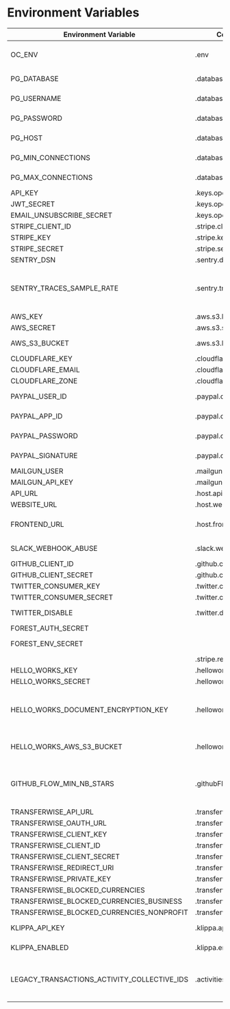 # Environment Variables

| Environment Variable                        | Config Name(name on the `config` file)             | Description                                                                          |
| ------------------------------------------- | -------------------------------------------------- | ------------------------------------------------------------------------------------ |
| OC_ENV                                      | .env                                               | Application Environment variable                                                     |
| PG_DATABASE                                 | .database.database                                 | Postgres database name                                                               |
| PG_USERNAME                                 | .database.username                                 | Postgres database username                                                           |
| PG_PASSWORD                                 | .database.password                                 | Postgres database password                                                           |
| PG_HOST                                     | .database.options.host                             | Postgres database host                                                               |
| PG_MIN_CONNECTIONS                          | .database.options.pool.min                         | Postgres number of min connections                                                   |
| PG_MAX_CONNECTIONS                          | .database.options.pool.max                         | Postgres number of max connections                                                   |
| API_KEY                                     | .keys.opencollective.apiKey                        | The API KEY                                                                          |
| JWT_SECRET                                  | .keys.opencollective.jwtSecret                     | JWT secret                                                                           |
| EMAIL_UNSUBSCRIBE_SECRET                    | .keys.opencollective.emailUnsubscribeSecret        | JWT secret                                                                           |
| STRIPE_CLIENT_ID                            | .stripe.client_id                                  | Stripe Client id                                                                     |
| STRIPE_KEY                                  | .stripe.key                                        | Stripe key                                                                           |
| STRIPE_SECRET                               | .stripe.secret                                     | Stripe secret                                                                        |
| SENTRY_DSN                                  | .sentry.dsn                                        | Sentry DSN                                                                           |
| SENTRY_TRACES_SAMPLE_RATE                   | .sentry.tracesSampleRate                           | Percentage of collected transactions to send to Sentry (for performances)            |
| AWS_KEY                                     | .aws.s3.key                                        | AWS key                                                                              |
| AWS_SECRET                                  | .aws.s3.secret                                     | AWS secret                                                                           |
| AWS_S3_BUCKET                               | .aws.s3.bucket                                     | AWS s3 bucket to send files                                                          |
| CLOUDFLARE_KEY                              | .cloudflare.key                                    | CLOUDFLARE key                                                                       |
| CLOUDFLARE_EMAIL                            | .cloudflare.email                                  | CLOUDFLARE email                                                                     |
| CLOUDFLARE_ZONE                             | .cloudflare.zone                                   | CLOUDFLARE zone                                                                      |
| PAYPAL_USER_ID                              | .paypal.classic.userId                             | Paypal USER ID (legacy adaptive)                                                     |
| PAYPAL_APP_ID                               | .paypal.classic.appId                              | Paypal APP ID (legacy adaptive)                                                      |
| PAYPAL_PASSWORD                             | .paypal.classic.password                           | Paypal password (legacy adaptive)                                                    |
| PAYPAL_SIGNATURE                            | .paypal.classic.signature                          | Paypal signature (legacy adaptive)                                                   |
| MAILGUN_USER                                | .mailgun.user                                      | mailgun user                                                                         |
| MAILGUN_API_KEY                             | .mailgun.apiKey                                    | mailgun password                                                                     |
| API_URL                                     | .host.api                                          | API exposed url                                                                      |
| WEBSITE_URL                                 | .host.website                                      | UI URL                                                                               |
| FRONTEND_URL                                | .host.frontend                                     | URL of the frontend service (for caching)                                            |
| SLACK_WEBHOOK_ABUSE                         | .slack.webhooks.abuse                              | slack abuse webhook url                                                              |
| GITHUB_CLIENT_ID                            | .github.clientId                                   | github client ID                                                                     |
| GITHUB_CLIENT_SECRET                        | .github.clientSecret                               | github client secret                                                                 |
| TWITTER_CONSUMER_KEY                        | .twitter.consumerKey                               | twitter key                                                                          |
| TWITTER_CONSUMER_SECRET                     | .twitter.consumerSecret                            | twitter secret                                                                       |
| TWITTER_DISABLE                             | .twitter.disable                                   | disable twitter integration                                                          |
| FOREST_AUTH_SECRET                          |                                                    | forest auth secret                                                                   |
| FOREST_ENV_SECRET                           |                                                    | forest environment secret                                                            |
|                                             | .stripe.redirectUri                                |                                                                                      |
| HELLO_WORKS_KEY                             | .helloworks.key                                    | HelloWorks key                                                                       |
| HELLO_WORKS_SECRET                          | .helloworks.secret                                 | HelloWorks secret                                                                    |
| HELLO_WORKS_DOCUMENT_ENCRYPTION_KEY         | .helloworks.documentEncryptionKey                  | base64 encoded secret key for encrypting document before storage.                    |
| HELLO_WORKS_AWS_S3_BUCKET                   | .helloworks.aws.s3.bucket                          | the bucket where tax forms will be uploaded                                          |
| GITHUB_FLOW_MIN_NB_STARS                    | .githubFlow.minNbStars                             | Minimum number of Github stars required to apply to the open source collective       |
| TRANSFERWISE_API_URL                        | .transferwise.apiUrl                               |                                                                                      |
| TRANSFERWISE_OAUTH_URL                      | .transferwise.oauthUrl                             |                                                                                      |
| TRANSFERWISE_CLIENT_KEY                     | .transferwise.clientKey                            |                                                                                      |
| TRANSFERWISE_CLIENT_ID                      | .transferwise.clientId                             |                                                                                      |
| TRANSFERWISE_CLIENT_SECRET                  | .transferwise.clientSecret                         |                                                                                      |
| TRANSFERWISE_REDIRECT_URI                   | .transferwise.redirectUri                          |                                                                                      |
| TRANSFERWISE_PRIVATE_KEY                    | .transferwise.privateKey                           |                                                                                      |
| TRANSFERWISE_BLOCKED_CURRENCIES             | .transferwise.blockedCurrencies                    |                                                                                      |
| TRANSFERWISE_BLOCKED_CURRENCIES_BUSINESS    | .transferwise.blockedCurrenciesForBusinessProfiles |                                                                                      |
| TRANSFERWISE_BLOCKED_CURRENCIES_NONPROFIT   | .transferwise.blockedCurrenciesForNonProfits       |                                                                                      |
| KLIPPA_API_KEY                              | .klippa.apiKey                                     | The API key for Klippa                                                               |
| KLIPPA_ENABLED                              | .klippa.enabled                                    | Whether Klippa is enabled                                                            |
| LEGACY_TRANSACTIONS_ACTIVITY_COLLECTIVE_IDS | .activities.legacyTransactionsCollectiveIds        | List of collective ids for which to generate legacy `transaction.created` activities |
